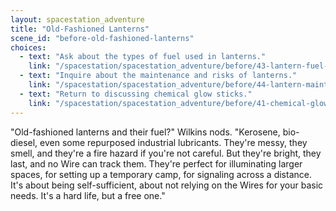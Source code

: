 ```yaml
---
layout: spacestation_adventure
title: "Old-Fashioned Lanterns"
scene_id: "before-old-fashioned-lanterns"
choices:
  - text: "Ask about the types of fuel used in lanterns."
    link: "/spacestation/spacestation_adventure/before/43-lantern-fuel-types"
  - text: "Inquire about the maintenance and risks of lanterns."
    link: "/spacestation/spacestation_adventure/before/44-lantern-maintenance-risks"
  - text: "Return to discussing chemical glow sticks."
    link: "/spacestation/spacestation_adventure/before/41-chemical-glow-sticks"
---
```


"Old-fashioned lanterns and their fuel?" Wilkins nods. "Kerosene, bio-diesel, even some repurposed industrial lubricants. They're messy, they smell, and they're a fire hazard if you're not careful. But they're bright, they last, and no Wire can track them. They're perfect for illuminating larger spaces, for setting up a temporary camp, for signaling across a distance. It's about being self-sufficient, about not relying on the Wires for your basic needs. It's a hard life, but a free one."
